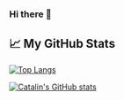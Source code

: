 ### Hi there 👋

<!--
**KoviPolis/KoviPolis** is a ✨ _special_ ✨ repository because its `README.md` (this file) appears on your GitHub profile.

Here are some ideas to get you started:

- 🔭 I’m currently working on ...
- 🌱 I’m currently learning ...
- 👯 I’m looking to collaborate on ...
- 🤔 I’m looking for help with ...
- 💬 Ask me about ...
- 📫 How to reach me: ...
- 😄 Pronouns: ...
- ⚡ Fun fact: ...
-->

## &#x1f4c8; My GitHub Stats

[![Top Langs](https://github-readme-stats.vercel.app/api/top-langs/?username=<KoviPolis>&theme=radical)](https://github.com/anuraghazra/github-readme-stats)

[![Catalin's GitHub stats](https://github-readme-stats.vercel.app/api?username=<KoviPolis>&theme=radical)](https://github.com/anuraghazra/github-readme-stats)
